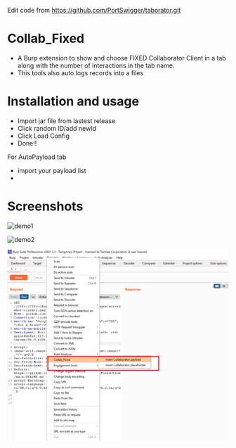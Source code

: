 Edit code from https://github.com/PortSwigger/taborator.git

# Collab_Fixed
+ A Burp extension to show and choose FIXED Collaborator Client in a tab along with the number of interactions in the tab name.
+ This tools also auto logs records into a files 


# Installation and usage

- Import jar file from lastest release
- Click random ID/add newId
- Click Load Config
- Done!!

For AutoPayload tab
- import your payload list
- 



# Screenshots

![demo1](https://user-images.githubusercontent.com/25797914/198510580-368051f1-3bbb-48d1-843f-9e8ad8cd3bee.png)

![demo2](https://user-images.githubusercontent.com/25797914/198510868-8275aade-5500-491c-b299-565a2cfadce9.png)

![Tab Screenshot](https://github.com/123Pro123Pro/Burp-Collab-Fixed/blob/main/images/screenshot-tab.png)


